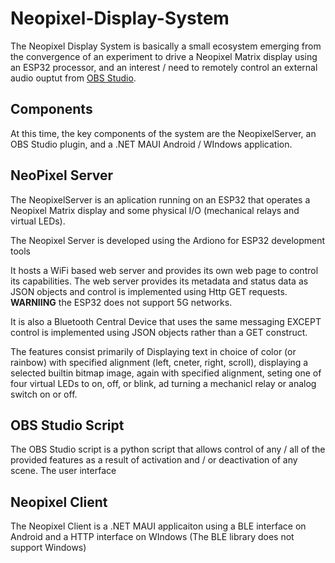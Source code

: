 # Neopixel-Display-System

The Neopixel Display System is basically a small ecosystem emerging from the convergence of an experiment to drive a Neopixel Matrix display using an ESP32 processor, and an interest / need to remotely control an external audio ouptut from [OBS Studio](https://obsproject.com/).

## Components
At this time, the key components of the system are the NeopixelServer, an OBS Studio plugin, and a .NET MAUI Android / WIndows application.

## NeoPixel Server

The NeopixelServer is an aplication running on an ESP32 that operates a Neopixel Matrix display and some physical I/O (mechanical relays and virtual LEDs). 

The Neopixel Server is developed using the Ardiono for ESP32 development tools

It hosts a WiFi based web server and provides its own web page to control its capabilities. The web server provides its metadata and status data as JSON objects and control is implemented using Http GET requests. **WARNIING** the ESP32 does not support 5G networks.

It is also a Bluetooth Central Device that uses the same messaging EXCEPT control is implemented using JSON objects rather than a GET construct.

The features consist primarily of Displaying text in choice of color (or rainbow) with specified alignment (left, cneter, right, scroll), displaying a selected builtin bitmap image, again with specified alignment, seting one of four virtual LEDs to on, off, or blink, ad turning a mechanicl relay or analog switch on or off.

## OBS Studio Script

The OBS Studio script is a python script that allows control of any / all of the provided features as a result of activation and / or deactivation of any scene. The user interface 

## Neopixel Client

The Neopixel Client is a .NET MAUI applicaiton using a BLE interface on Android and a HTTP interface on WIndows (The BLE library does not support Windows)
